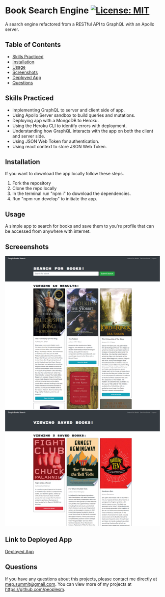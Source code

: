 # Book Search Engine [![License: MIT](https://img.shields.io/badge/License-MIT-blue.svg)](https://opensource.org/licenses/MIT)

A search engine refactored from a RESTful API to GraphQL with an Apollo server.

## Table of Contents

- [Skills Practiced](#skills-practiced)
- [Installation](#installation)
- [Usage](#usage)
- [Screenshots](#screeenshots)
- [Deployed App](#link-to-deployed-app)
- [Questions](#questions)

## Skills Practiced

- Implementing GraphQL to server and client side of app.
- Using Apollo Server sandbox to build queries and mutations.
- Deploying app with a MongoDB to Heroku.
- Using the Heroku CLI to identify errors with deployment.
- Understanding how GraphQL interacts with the app on both the client and server side.
- Using JSON Web Token for authentication.
- Using react context to store JSON Web Token.

## Installation

If you want to download the app locally follow these steps.

1. Fork the repository
2. Clone the repo locally
3. In the terminal run "npm i" to download the dependencies.
4. Run "npm run develop" to initiate the app.

## Usage

A simple app to search for books and save them to you're profile that can be accessed from anywhere with internet.

## Screeenshots

![alt text](./assets/images/search-ss.png)
![alt text](./assets/images/saved-ss.png)

## Link to Deployed App

[Deployed App](https://hidden-badlands-12109.herokuapp.com/)

## Questions

If you have any questions about this projects, please contact me directly at mep.summit@gmail.com. You can view more of my projects at https://github.com/peoplesm.
